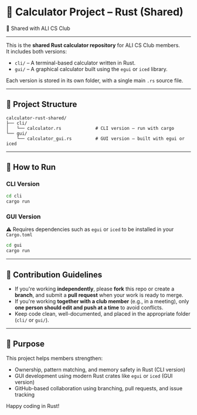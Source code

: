 # 🦀 Calculator Project – Rust (Shared)

👥 Shared with ALI CS Club

---

This is the **shared Rust calculator repository** for ALI CS Club members.  
It includes both versions:
- `cli/` – A terminal-based calculator written in Rust.
- `gui/` – A graphical calculator built using the `egui` or `iced` library.

Each version is stored in its own folder, with a single main `.rs` source file.

---

## 📁 Project Structure

```
calculator-rust-shared/
├── cli/
│   └── calculator.rs             # CLI version – run with cargo
└── gui/
    └── calculator_gui.rs         # GUI version – built with egui or iced
```

---

## 🚀 How to Run

### CLI Version

```bash
cd cli
cargo run
```

### GUI Version

⚠️ Requires dependencies such as `egui` or `iced` to be installed in your `Cargo.toml`

```bash
cd gui
cargo run
```

---

## 🤝 Contribution Guidelines

- If you're working **independently**, please **fork** this repo or create a **branch**, and submit a **pull request** when your work is ready to merge.
- If you're working **together with a club member** (e.g., in a meeting), only **one person should edit and push at a time** to avoid conflicts.
- Keep code clean, well-documented, and placed in the appropriate folder (`cli/` or `gui/`).

---

## 🧠 Purpose

This project helps members strengthen:
- Ownership, pattern matching, and memory safety in Rust (CLI version)
- GUI development using modern Rust crates like `egui` or `iced` (GUI version)
- GitHub-based collaboration using branching, pull requests, and issue tracking

Happy coding in Rust!
